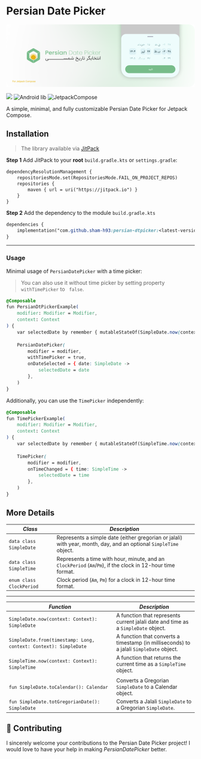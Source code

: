 # Persian Date Picker
![banner](https://github.com/sham-h93/persian-dtpicker/blob/master/images/banner.png)

[![](https://jitpack.io/v/sham-h93/persian-dtpicker.svg)](https://jitpack.io/#sham-h93/persian-dtpicker) ![Android lib](https://img.shields.io/badge/Android-green) ![JetpackCompose](https://img.shields.io/badge/JetpackCompose-blue)

A simple, minimal, and fully customizable Persian Date Picker for Jetpack Compose.

## Installation

> The library available via [JitPack](https://jitpack.io)
>
**Step 1**  Add JitPack to your **root** `build.gradle.kts` or `settings.gradle`:


	dependencyResolutionManagement {
		repositoriesMode.set(RepositoriesMode.FAIL_ON_PROJECT_REPOS)
		repositories {
			maven { url = uri("https://jitpack.io") }
		}
	}

**Step 2**  Add the dependency to the module `build.gradle.kts`

```css
dependencies {
	implementation("com.github.sham-h93:persian-dtpicker:<latest-version>")
}
```
---
### Usage

Minimal usage of `PersianDatePicker` with a time picker:
>You can also use it without time picker by setting property  `withTimePicker` to ` false`.


```css
@Composable
fun PersianDtPickerExample(
    modifier: Modifier = Modifier,
    context: Context
) {
    var selectedDate by remember { mutableStateOf(SimpleDate.now(context = context)) }

    PersianDatePicker(
        modifier = modifier,
        withTimePicker = true,
        onDateSelected = { date: SimpleDate ->
            selectedDate = date
        },
    )
}
```



Additionally, you can use the `TimePicker` independently:


```css
@Composable
fun TimePickerExample(
    modifier: Modifier = Modifier,
    context: Context
) {
    var selectedDate by remember { mutableStateOf(SimpleTime.now(context = context)) }

    TimePicker(
        modifier = modifier,
        onTimeChanged = { time: SimpleTime ->
            selectedDate = time
        },
    )
}
```
## More Details
|*Class*| *Description* |
|---|---|
|`data class SimpleDate`|Represents a simple date (either gregorian or jalali) with year, month, day, and an optional `SimpleTime` object.|
|`data class SimpleTime`|Represents a time with hour, minute, and an `ClockPeriod` (`Am`/`Pm`), if the clock in 12-hour time format.|
|`enum class ClockPeriod`|Clock period (`Am`, `Pm`) for a clock in 12-hour time format.|

---

|*Function*| *Description* |
|---|---|
|`SimpleDate.now(context: Context): SimpleDate`|A function that represents current jalali date and time as a `SimpleDate` object.|
|`SimpleDate.from(timestamp: Long, context: Context): SimpleDate`| A function that converts a timestamp (in milliseconds) to a jalali `SimpleDate` object.|
|`SimpleTime.now(context: Context): SimpleTime`|A function that returns the current time as a `SimpleTime` object.|
|||	
| `fun SimpleDate.toCalendar(): Calendar` | Converts a Gregorian `SimpleDate` to a Calendar object. |
|`fun SimpleDate.totGregorianDate(): SimpleDate`|Converts a Jalali `SimpleDate` to a Gregorian `SimpleDate`.|

## 👥 Contributing
I sincerely welcome your contributions to the Persian Date Picker project! I would love to have your help in making *PersianDatePicker* better.